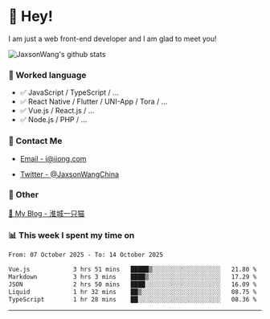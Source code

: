 # 👋 Hey!

I am just a web front-end developer and I am glad to meet you!

![JaxsonWang's github stats](https://github-readme-stats.vercel.app/api?username=JaxsonWang&&show_icons=true&&title_color=1abc9c&&icon_color=1abc9c)


### 📝 Worked language

- ✅ JavaScript / TypeScript / ...
- ✅ React Native / Flutter / UNI-App / Tora / ...
- ✅ Vue.js / React.js / ...
- ✅ Node.js / PHP / ...

### 📮 Contact Me

- [Email - i@iiong.com](mailto:i@iiong.com)

- [Twitter - @JaxsonWangChina](https://twitter.com/JaxsonWangChina)

### 🤪 Other

[📌 My Blog - 淮城一只猫](https://iiong.com)

### 📊 This week I spent my time on

<!--START_SECTION:waka-->

```txt
From: 07 October 2025 - To: 14 October 2025

Vue.js            3 hrs 51 mins   █████▒░░░░░░░░░░░░░░░░░░░   21.80 %
Markdown          3 hrs 3 mins    ████▒░░░░░░░░░░░░░░░░░░░░   17.29 %
JSON              2 hrs 50 mins   ████░░░░░░░░░░░░░░░░░░░░░   16.09 %
Liquid            1 hr 32 mins    ██▒░░░░░░░░░░░░░░░░░░░░░░   08.75 %
TypeScript        1 hr 28 mins    ██░░░░░░░░░░░░░░░░░░░░░░░   08.36 %
```

<!--END_SECTION:waka-->

---
